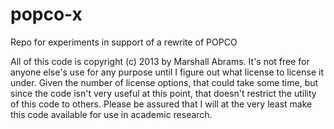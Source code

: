 popco-x
=======

Repo for experiments in support of a rewrite of POPCO

All of this code is copyright (c) 2013 by Marshall Abrams.  It's not
free for anyone else's use for any purpose until I figure out what
license to license it under.  Given the number of license options, that
could take some time, but since the code isn't very useful at this
point, that doesn't restrict the utility of this code to others.  Please
be assured that I will at the very least make this code available for
use in academic research.
